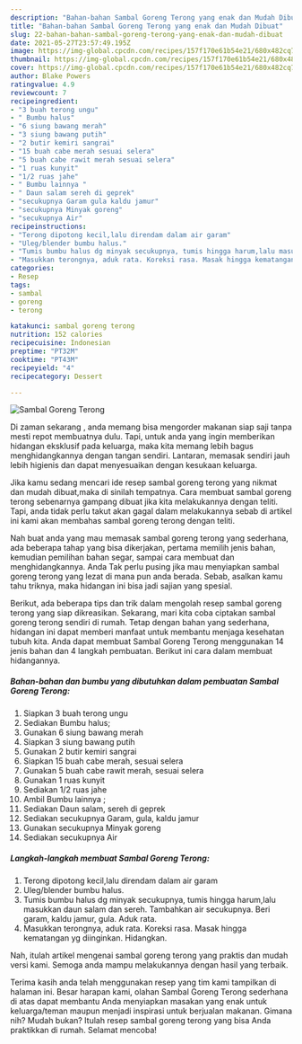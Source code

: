 ```yaml
---
description: "Bahan-bahan Sambal Goreng Terong yang enak dan Mudah Dibuat"
title: "Bahan-bahan Sambal Goreng Terong yang enak dan Mudah Dibuat"
slug: 22-bahan-bahan-sambal-goreng-terong-yang-enak-dan-mudah-dibuat
date: 2021-05-27T23:57:49.195Z
image: https://img-global.cpcdn.com/recipes/157f170e61b54e21/680x482cq70/sambal-goreng-terong-foto-resep-utama.jpg
thumbnail: https://img-global.cpcdn.com/recipes/157f170e61b54e21/680x482cq70/sambal-goreng-terong-foto-resep-utama.jpg
cover: https://img-global.cpcdn.com/recipes/157f170e61b54e21/680x482cq70/sambal-goreng-terong-foto-resep-utama.jpg
author: Blake Powers
ratingvalue: 4.9
reviewcount: 7
recipeingredient:
- "3 buah terong ungu"
- " Bumbu halus"
- "6 siung bawang merah"
- "3 siung bawang putih"
- "2 butir kemiri sangrai"
- "15 buah cabe merah sesuai selera"
- "5 buah cabe rawit merah sesuai selera"
- "1 ruas kunyit"
- "1/2 ruas jahe"
- " Bumbu lainnya "
- " Daun salam sereh di geprek"
- "secukupnya Garam gula kaldu jamur"
- "secukupnya Minyak goreng"
- "secukupnya Air"
recipeinstructions:
- "Terong dipotong kecil,lalu direndam dalam air garam"
- "Uleg/blender bumbu halus."
- "Tumis bumbu halus dg minyak secukupnya, tumis hingga harum,lalu masukkan daun salam dan sereh. Tambahkan air secukupnya. Beri garam, kaldu jamur, gula. Aduk rata."
- "Masukkan terongnya, aduk rata. Koreksi rasa. Masak hingga kematangan yg diinginkan. Hidangkan."
categories:
- Resep
tags:
- sambal
- goreng
- terong

katakunci: sambal goreng terong 
nutrition: 152 calories
recipecuisine: Indonesian
preptime: "PT32M"
cooktime: "PT43M"
recipeyield: "4"
recipecategory: Dessert

---
```



![Sambal Goreng Terong](https://img-global.cpcdn.com/recipes/157f170e61b54e21/680x482cq70/sambal-goreng-terong-foto-resep-utama.jpg)

Di zaman  sekarang , anda memang bisa mengorder makanan siap saji tanpa mesti repot membuatnya dulu. Tapi, untuk anda yang ingin memberikan hidangan eksklusif pada keluarga, maka kita memang lebih bagus menghidangkannya dengan tangan sendiri. Lantaran, memasak sendiri jauh lebih higienis dan dapat menyesuaikan dengan kesukaan keluarga.

Jika kamu sedang mencari ide resep sambal goreng terong yang nikmat dan mudah dibuat,maka di sinilah tempatnya. Cara membuat sambal goreng terong  sebenarnya gampang dibuat jika kita melakukannya dengan teliti. Tapi, anda tidak perlu takut akan gagal dalam melakukannya 
sebab di artikel ini kami akan membahas sambal goreng terong dengan teliti.  



Nah buat anda yang mau memasak sambal goreng terong yang sederhana, ada beberapa tahap yang bisa dikerjakan, pertama memilih jenis bahan, kemudian pemilihan bahan segar, sampai cara membuat dan menghidangkannya. Anda Tak perlu pusing jika mau menyiapkan sambal goreng terong yang lezat di mana pun anda berada. Sebab, asalkan kamu  tahu triknya, maka hidangan ini bisa jadi sajian yang spesial.

Berikut, ada beberapa tips dan trik dalam mengolah resep sambal goreng terong yang siap dikreasikan. Sekarang, mari kita coba ciptakan sambal goreng terong sendiri di rumah. Tetap dengan bahan yang sederhana, hidangan ini dapat memberi manfaat untuk membantu menjaga kesehatan tubuh kita. Anda dapat membuat Sambal Goreng Terong menggunakan 14 jenis bahan dan 4 langkah pembuatan. Berikut ini cara dalam membuat hidangannya.

<!--inarticleads1-->

##### Bahan-bahan dan bumbu yang dibutuhkan dalam pembuatan Sambal Goreng Terong:

1. Siapkan 3 buah terong ungu
1. Sediakan  Bumbu halus;
1. Gunakan 6 siung bawang merah
1. Siapkan 3 siung bawang putih
1. Gunakan 2 butir kemiri sangrai
1. Siapkan 15 buah cabe merah, sesuai selera
1. Gunakan 5 buah cabe rawit merah, sesuai selera
1. Gunakan 1 ruas kunyit
1. Sediakan 1/2 ruas jahe
1. Ambil  Bumbu lainnya ;
1. Sediakan  Daun salam, sereh di geprek
1. Sediakan secukupnya Garam, gula, kaldu jamur
1. Gunakan secukupnya Minyak goreng
1. Sediakan secukupnya Air




<!--inarticleads2-->

##### Langkah-langkah membuat Sambal Goreng Terong:

1. Terong dipotong kecil,lalu direndam dalam air garam
1. Uleg/blender bumbu halus.
1. Tumis bumbu halus dg minyak secukupnya, tumis hingga harum,lalu masukkan daun salam dan sereh. Tambahkan air secukupnya. Beri garam, kaldu jamur, gula. Aduk rata.
1. Masukkan terongnya, aduk rata. Koreksi rasa. Masak hingga kematangan yg diinginkan. Hidangkan.




Nah, itulah artikel mengenai  sambal goreng terong  yang praktis dan mudah versi kami. Semoga anda mampu melakukannya dengan hasil yang terbaik. 

Terima kasih anda telah menggunakan resep yang tim kami tampilkan di halaman ini. Besar harapan kami, olahan  Sambal Goreng Terong sederhana di atas dapat membantu Anda menyiapkan masakan yang enak untuk keluarga/teman maupun menjadi inspirasi untuk berjualan makanan. Gimana nih? Mudah bukan? Itulah resep sambal goreng terong yang bisa Anda praktikkan di rumah. Selamat mencoba!

